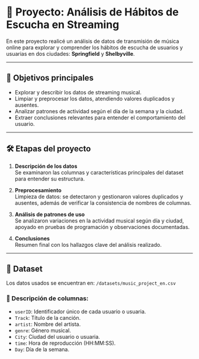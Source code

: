 # 🎵 Proyecto: Análisis de Hábitos de Escucha en Streaming

En este proyecto realicé un análisis de datos de transmisión de música online para explorar y comprender los hábitos de escucha de usuarios y usuarias en dos ciudades: **Springfield** y **Shelbyville**.

---

## 🔎 Objetivos principales

- Explorar y describir los datos de streaming musical.  
- Limpiar y preprocesar los datos, atendiendo valores duplicados y ausentes.  
- Analizar patrones de actividad según el día de la semana y la ciudad.  
- Extraer conclusiones relevantes para entender el comportamiento del usuario.

---

## 🛠️ Etapas del proyecto

1. **Descripción de los datos**  
   Se examinaron las columnas y características principales del dataset para entender su estructura.

2. **Preprocesamiento**  
   Limpieza de datos: se detectaron y gestionaron valores duplicados y ausentes, además de verificar la consistencia de nombres de columnas.

3. **Análisis de patrones de uso**  
   Se analizaron variaciones en la actividad musical según día y ciudad, apoyado en pruebas de programación y observaciones documentadas.

4. **Conclusiones**  
   Resumen final con los hallazgos clave del análisis realizado.

---

## 📂 Dataset

Los datos usados se encuentran en: `/datasets/music_project_en.csv`

### 📄 Descripción de columnas:

- `userID`: Identificador único de cada usuario o usuaria.  
- `Track`: Título de la canción.  
- `artist`: Nombre del artista.  
- `genre`: Género musical.  
- `City`: Ciudad del usuario o usuaria.  
- `time`: Hora de reproducción (HH:MM:SS).  
- `Day`: Día de la semana.
